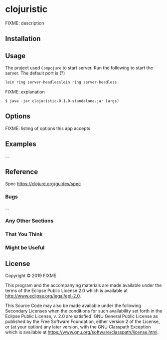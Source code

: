 # clojuristic

FIXME: description

## Installation

## Usage
The project used `Compojure` to start server.  Run the following 
to start the server. The default port is (?)
```bash
lein ring server-headlesslein ring server-headless
```

FIXME: explanation

    $ java -jar clojuristic-0.1.0-standalone.jar [args]

## Options

FIXME: listing of options this app accepts.

## Examples

...

## Reference
Spec https://clojure.org/guides/spec


### Bugs

...

### Any Other Sections
### That You Think
### Might be Useful

## License

Copyright © 2019 FIXME

This program and the accompanying materials are made available under the
terms of the Eclipse Public License 2.0 which is available at
http://www.eclipse.org/legal/epl-2.0.

This Source Code may also be made available under the following Secondary
Licenses when the conditions for such availability set forth in the Eclipse
Public License, v. 2.0 are satisfied: GNU General Public License as published by
the Free Software Foundation, either version 2 of the License, or (at your
option) any later version, with the GNU Classpath Exception which is available
at https://www.gnu.org/software/classpath/license.html.
